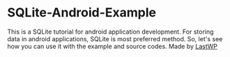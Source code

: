 # SQLite-Android-Example
This is a SQLite tutorial for android application development. For storing data in android applications, SQLite is most preferred method. So, let's see how you can use it with the example and source codes.
Made by <a href="https://lastwp.com">LastWP</a>
